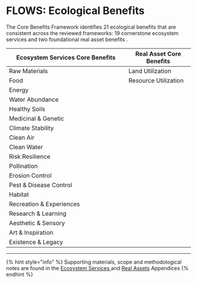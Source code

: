 # FLOWS: Ecological Benefits

The Core Benefits Framework identifies 21 ecological benefits that are consistent across the reviewed frameworks: 19 cornerstone ecosystem services and two foundational real asset benefits .

<table><thead><tr><th width="310">Ecosystem Services Core Benefits</th><th>Real Asset Core Benefits</th></tr></thead><tbody><tr><td>Raw Materials</td><td>Land Utilization</td></tr><tr><td>Food</td><td>Resource Utilization</td></tr><tr><td>Energy</td><td></td></tr><tr><td>Water Abundance</td><td></td></tr><tr><td>Healthy Soils</td><td></td></tr><tr><td>Medicinal &#x26; Genetic</td><td></td></tr><tr><td>Climate Stability</td><td></td></tr><tr><td>Clean Air</td><td></td></tr><tr><td>Clean Water</td><td></td></tr><tr><td>Risk Resilience</td><td></td></tr><tr><td>Pollination</td><td></td></tr><tr><td>Erosion Control</td><td></td></tr><tr><td>Pest &#x26; Disease Control</td><td></td></tr><tr><td>Habitat</td><td></td></tr><tr><td>Recreation &#x26; Experiences</td><td></td></tr><tr><td>Research &#x26; Learning</td><td></td></tr><tr><td>Aesthetic &#x26; Sensory</td><td></td></tr><tr><td>Art &#x26; Inspiration</td><td></td></tr><tr><td>Existence &#x26; Legacy</td><td></td></tr></tbody></table>

***

{% hint style="info" %}
Supporting materials, scope and methodological notes are found in the [Ecosystem Services ](../../../appendix/ecosystem-services-classification/)and [Real Assets](../../../appendix/real-asset-classification-and-real-property-considerations.md) Appendices
{% endhint %}
